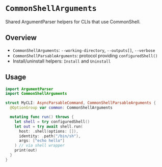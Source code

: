 # `CommonShellArguments`

Shared ArgumentParser helpers for CLIs that use CommonShell.

## Overview

- ``CommonShellArguments``: `--working-directory`, `--outputs[]`, `--verbose`
- ``CommonShellParsableArguments``: protocol providing `configuredShell()`
- Install/uninstall helpers: `Install` and `Uninstall`

## Usage

```swift
import ArgumentParser
import CommonShellArguments

struct MyCLI: AsyncParsableCommand, CommonShellParsableArguments {
  @OptionGroup var common: CommonShellArguments

  mutating func run() throws {
    let shell = try configuredShell()
    let out = try await shell.run(
      host: .shell(options: []),
      identity: .path("/bin/sh"),
      args: ["echo hello"]
    ) // via shell wrapper
    print(out)
  }
}
```
